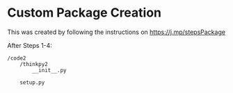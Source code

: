 # Custom Package Creation

This was created by following the instructions on https://j.mp/stepsPackage

After Steps 1-4: 

```
/code2
    /thinkpy2
        __init__.py
        
    setup.py
```
